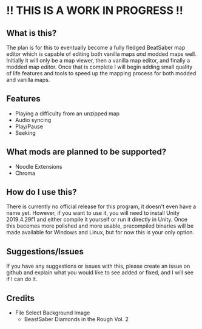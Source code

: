 # !! THIS IS A WORK IN PROGRESS !!

## What is this?
The plan is for this to eventually become a fully fledged BeatSaber map editor which is capable of editing both vanilla maps *and* modded maps well. Initially it will only be a map viewer, then a vanilla map editor, and finally a modded map editor. Once that is complete I will begin adding small quality of life features and tools to speed up the mapping process for both modded and vanilla maps.

## Features
- Playing a difficulty from an unzipped map
- Audio syncing
- Play/Pause
- Seeking

## What mods are planned to be supported?
- Noodle Extensions
- Chroma

## How do I use this?
There is currently no official release for this program, it doesn't even have a name yet. However, if you want to use it, you will need to install Unity 2019.4.29f1 and either compile it yourself or run it directly in Unity. Once this becomes more polished and more usable, precompiled binaries will be made available for Windows and Linux, but for now this is your only option.

## Suggestions/Issues
If you have any suggestions or issues with this, please create an issue on github and explain what you would like to see added or fixed, and I will see if I can do it.

## Credits
- File Select Background Image
    - BeastSaber Diamonds in the Rough Vol. 2
